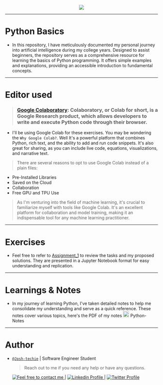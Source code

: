 <p align="center">
<img src ="https://icons.iconarchive.com/icons/papirus-team/papirus-apps/256/python-icon.png">
</p>

---

<h1> Python Basics </h1>

- In this repository, I have meticulously documented my personal journey into artificial intelligence during my college years. Designed to assist beginners, the repository serves as a comprehensive resource for learning the basics of Python programming. It offers simple examples and explanations, providing an accessible introduction to fundamental concepts.

---

<h1> Editor used </h1>

> ### [Google Colaboratory](https://colab.research.google.com/): Colaboratory, or Colab for short, is a Google Research product, which allows developers to write and execute Python code through their browser.

- I'll be using Google Colab for these exercises. You may be wondering the `Why Google Colab?`. Well It's a powerful platform that combines Python, rich text, and the ability to add and run code snippets. It's also great for sharing, as you can include live code, equations, visualizations, and narrative text.

> There are several reasons to opt to use Google Colab instead of a plain files:

- Pre-Installed Libraries
- Saved on the Cloud
- Collaboration
- Free GPU and TPU Use

> As I'm venturing into the field of machine learning, it's crucial to familiarize myself with tools like Google Colab. It's an excellent platform for collaboration and model training, making it an indispensable tool for any machine learning practitioner.

---

<h1> Exercises </h1>

- Feel free to refer to [Assignment_1](./Assignment_1.ipynb) to review the tasks and my proposed solutions. They are presented in a Jupyter Notebook format for easy understanding and replication.

---

<h1> Learnings & Notes </h1>

- In my journey of learning Python, I've taken detailed notes to help me consolidate my understanding and serve as a quick reference. These notes cover various topics, here's the PDF of my notes <a href="./Python_Notes.pdf" class="image fit"><img src="https://icons.iconarchive.com/icons/gartoon-team/gartoon-apps/48/mathematica-explosion-icon.png" alt="" width="20" height="20"></a> Python-Notes</a>

---

<h1> Author </h1>

- [`@Josh-techie`](https://github.com/Josh-techie) | Software Engineer Student

  > Reach out to me if you need any help or have any questions.

  <a href="mailto:youssef.abouyahia@e-polytechnique.ma">
    <img alt="Feel free to contact me" src="https://img.shields.io/badge/-Ask_me_anything-blue?style=flat&logo=Gmail&logoColor=white&link=mailto:youssef.abouyahia@e-polytechnique.ma&color=3d85c6" />
  </a>
  <span> | </span>
    <a href="https://www.linkedin.com/in/youssef-abouyahia/">
        <img alt="Linkedin Profile" src="https://img.shields.io/badge/-Linkedin-0072b1?style=flat&logo=Linkedin&logoColor=white&link=https://www.linkedin.com/in/youssef-abouyahia/" />
    </a>
    <span> | </span>
    <a href="https://twitter.com/JoesephAb">
        <img alt="Twitter Profile" src="https://img.shields.io/badge/-Twitter-0072b1?style=flat&logo=Twitter&logoColor=white&link=https://twitter.com/JoesephAb&color=1DA1F2" />
    </a>
